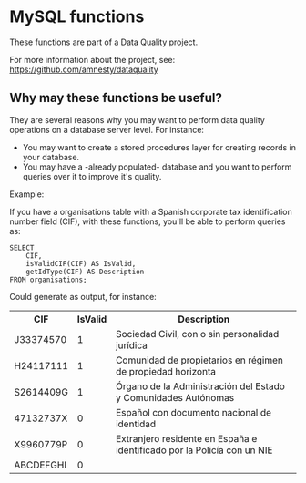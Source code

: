 MySQL functions
===============

These functions are part of a Data Quality project.

For more information about the project, see: https://github.com/amnesty/dataquality

Why may these functions be useful?
----------------------------------

They are several reasons why you may want to perform data quality operations on a database server level. For instance:

* You may want to create a stored procedures layer for creating records in your database.
* You may have a -already populated- database and you want to perform queries over it to improve it's quality.

Example:

If you have a organisations table with a Spanish corporate tax identification number field (CIF), with these functions, you'll be able to perform queries as:

```
SELECT
    CIF,
    isValidCIF(CIF) AS IsValid,
    getIdType(CIF) AS Description
FROM organisations;
```

Could generate as output, for instance:


<table>
  <tr>
    <th>CIF</th><th>IsValid</th><th>Description</th>
  </tr>
  <tr>
    <td>J33374570</td><td>1</td><td>Sociedad Civil, con o sin personalidad jurídica</td>
  </tr>
  <tr>
    <td>H24117111</td><td>1</td><td>Comunidad de propietarios en régimen de propiedad horizonta</td>
  </tr>
  <tr>
    <td>S2614409G</td><td>1</td><td>Órgano de la Administración del Estado y Comunidades Autónomas</td>
  </tr>
  <tr>
    <td>47132737X</td><td>0</td><td>Español con documento nacional de identidad</td>
  </tr>
  <tr>
    <td>X9960779P</td><td>0</td><td>Extranjero residente en España e identificado por la Policía con un NIE</td>
  </tr>
  <tr>
    <td>ABCDEFGHI</td><td>0</td><td></td>
  </tr>
</table>
